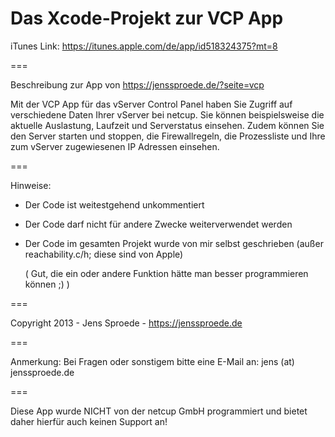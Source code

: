 Das Xcode-Projekt zur VCP App
===

iTunes Link: https://itunes.apple.com/de/app/id518324375?mt=8

===

Beschreibung zur App von https://jenssproede.de/?seite=vcp 

Mit der VCP App für das vServer Control Panel haben Sie Zugriff auf 
verschiedene Daten Ihrer vServer bei netcup. Sie können beispielsweise 
die aktuelle Auslastung, Laufzeit und Serverstatus einsehen. Zudem 
können Sie den Server starten und stoppen, die Firewallregeln, die 
Prozessliste und Ihre zum vServer zugewiesenen IP Adressen einsehen.

===

Hinweise:
- Der Code ist weitestgehend unkommentiert
- Der Code darf nicht für andere Zwecke weiterverwendet werden
- Der Code im gesamten Projekt wurde von mir selbst geschrieben (außer reachability.c/h; diese sind von Apple)

  ( Gut, die ein oder andere Funktion hätte man besser programmieren können ;) )

===

Copyright 2013 - Jens Sproede - https://jenssproede.de

===

Anmerkung: Bei Fragen oder sonstigem bitte eine E-Mail an: jens (at) jenssproede.de

===

Diese App wurde NICHT von der netcup GmbH programmiert und bietet daher hierfür auch keinen Support an!
